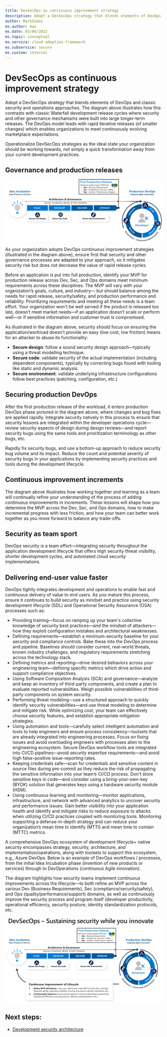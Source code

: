 ```yaml
---
title: DevSecOps as continuous improvement strategy
description: Adopt a DevSecOps strategy that blends elements of DevOps and classic security and operations approaches.
author: MarkSimos
ms.author: mas
ms.date: 03/06/2022
ms.topic: conceptual
ms.service: cloud-adoption-framework
ms.subservice: secure
ms.custom: internal
---
```


# DevSecOps as continuous improvement strategy

Adopt a DevSecOps strategy that blends elements of DevOps and classic security and operations approaches. The diagram above illustrates how this contrasts with classic Waterfall development release cycles where security and other governance mechanisms were built into large longer-term releases. The DevOps model leads with rapid iterative releases (of smaller changes) which enables organizations to meet continuously evolving marketplace expectations.

Operationalize DevSecOps strategies as the ideal state your organization should be working towards, not simply a quick transformation away from your current development practices.

## Governance and production releases

![Governance processes](./media/devsecops-continuous-innovation-security.png)

As your organization adopts DevOps continuous improvement strategies (illustrated in the diagram above), ensure first that security and other governance processes are adapted to your approach, so it mitigates security risk but does not decrease the value of rapid release cycles.

Before an application is put into full production, identify your MVP for production release across Dev, Sec, and Ops domains meet minimum requirements across these disciplines. The MVP will vary with your organization’s goals, culture, and industry— but should balance among the needs for rapid release, security/safety, and production performance and reliability. Prioritizing requirements and meeting all these needs is a team effort. Your organization won't be well served if the product is released too late, doesn’t meet market needs—if an application doesn’t scale or perform well—or if sensitive information and customer trust is compromised.

As illustrated in the diagram above, security should focus on ensuring the application/workload doesn’t provide an easy (low cost, low friction) means for an attacker to abuse its functionality:
  - **Secure design**: follow a sound security design approach—typically using a threat modelling technique.
  - **Secure code**: validate security of the actual implementation (including dependent components), typically by correcting bugs found with tooling like static and dynamic analysis.
  - **Secure environment**: validate underlying infrastructure configurations follow best practices (patching, configuration, etc.)

## Securing production DevOps

After the first production release of the workload, it enters production DevOps phase pictured in the diagram above, where changes and bug fixes are applied rapidly. Integrate security natively in this process to ensure that security lessons are integrated within the developer operations cycle—review security aspects of design during design reviews—and report security bugs using the same tools and prioritization terminology as other bugs, etc. 

Rapidly fix security bugs, and use a bottom-up approach to reduce security bug volume and its impact. Reduce the count and potential severity of security bugs in your applications by implementing security practices and tools during the development lifecycle.

## Continuous improvement increments

The diagram above illustrates how working together and learning as a team will continually refine your understanding of the process of adding continuous improvements in increments. These lessons will shape how you determine the MVP across the Dev, Sec, and Ops domains, how to make incremental progress with less friction, and how your team can better work together as you move forward to balance any trade-offs.

## Security as team sport
DevOps security is a team effort—integrating security throughout the application development lifecycle that offers high security threat visibility, shorter development cycles, and automated cloud security implementations.

## Delivering end-user value faster
DevOps tightly integrates development and operations to enable fast and continuous delivery of value to end users. As you mature this process, ensure it continues to build security as mindset and practice using security development lifecycle (SDL) and Operational Security Assurance (OSA) processes such as:

- Providing training—focus on ramping up your team's collective knowledge of security best practices—and the mindset of attackers—how they exploit configuration mistakes and architectural weaknesses.
- Defining requirements—establish a minimum-security baseline for your security and compliance controls. Bake these into the DevOps process and pipeline. Baselines should consider current, real-world threats, known industry challenges, and regulatory requirements stretching across the technology stack. 
- Defining metrics and reporting—drive desired behaviors across your engineering team—defining specific metrics which drive action and support compliance objectives.
- Using Software Composition Analysis (SCA) and governance—analyze and keep an inventory of third-party components, and create a plan to evaluate reported vulnerabilities. Weigh possible vulnerabilities of third-party components on system security.
- Performing threat modeling—use a structured approach to quickly identify security vulnerabilities—and use threat modeling to determine and mitigate risk. While optimizing cost, your team can effectively choose security features, and establish appropriate mitigation strategies.
- Using automation and tools—carefully select intelligent automation and tools to help engineers and ensure process consistency—toolsets that are already integrated into engineering processes. Focus on fixing issues and avoid overloading engineers with processes alien to the engineering ecosystem. Secure DevOps workflow tools are integrated into CI/CD pipelines—avoid security expertise requirements—and avoid high false-positive issue-reporting rates.
- Keeping credentials safe—scan for credentials and sensitive content in source files during pre-commit as they reduce the risk of propagating the sensitive information into your team’s CI/CD process. Don't store sensitive keys in code—and consider using a bring-your-own-key (BYOK) solution that generates keys using a hardware security module (HSM).
- Using continuous learning and monitoring—monitor applications, infrastructure, and network with advanced analytics to uncover security and performance issues. Gain better visibility into your application health and identify and mitigate risks to reduce exposure to attacks when utilizing CI/CD practices coupled with monitoring tools. Monitoring supporting a defense-in-depth strategy and can reduce your organization’s mean time to identify (MTTI) and mean time to contain (MTTC) metrics.

A comprehensive DevOps ecosystem of development lifecycle+ native security encompasses strategy, security, architecture, and implementation/operations, along with toolsets to support this ecosystem, e.g., Azure DevOps. Below is an example of DevOps workflows / processes, from the initial Idea Incubation phase (invention of new products or services) through to DevOperations (continuous Agile innovation).

The diagram highlights how security teams implement continuous improvements across the lifecycle—to both refine an MVP across the various Dev (Business Requirements), Sec (compliance/security/safety), and Ops (quality/performance/support) domains, as well as continuously improve the security process and program itself (developer productivity, operational efficiency, security posture, identity standardization protocols, etc.

![DevSecOps - Sustaining security while you innovate](./media/development-security-operations-continuous-lifecycle-improvement.png)

## Next steps:

- [Development security architecture](development-security-architecture.md)
